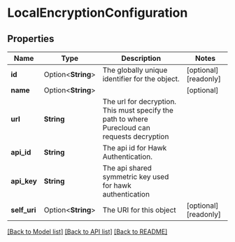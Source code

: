 # LocalEncryptionConfiguration

## Properties

Name | Type | Description | Notes
------------ | ------------- | ------------- | -------------
**id** | Option<**String**> | The globally unique identifier for the object. | [optional][readonly]
**name** | Option<**String**> |  | [optional]
**url** | **String** | The url for decryption. This must specify the path to where Purecloud can requests decryption | 
**api_id** | **String** | The api id for Hawk Authentication. | 
**api_key** | **String** | The api shared symmetric key used for hawk authentication | 
**self_uri** | Option<**String**> | The URI for this object | [optional][readonly]

[[Back to Model list]](../README.md#documentation-for-models) [[Back to API list]](../README.md#documentation-for-api-endpoints) [[Back to README]](../README.md)


